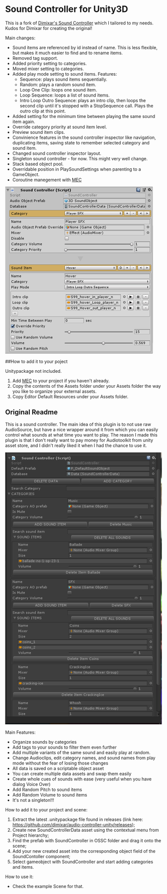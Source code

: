 # Sound Controller for Unity3D

This is a fork of [Dimixar's Sound Controller](https://github.com/dimixar/audio-controller-unity) which I tailored to my needs. Kudos for Dimixar for creating the original!

Main changes:
- Sound items are referenced by id instead of name. This is less flexible, but makes it much easier to find and to rename items.
- Removed tag support.
- Added priority setting to categories.
- Moved mixer setting to categories.
- Added play mode setting to sound items. Features:
  - Sequence: plays sound items sequentially.
  - Random: plays a random sound item.
  - Loop One Clip: loops one sound item.
  - Loop Sequence: loops a list of sound items.
  - Intro Loop Outro Sequence: plays an intro clip, then loops the second clip until it's stopped with a StopSequence call. Plays the outro clip at this point.
- Added setting for the minimum time between playing the same sound item again.
- Override category priority at sound item level.
- Preview sound item clips.
- Convinience features in the sound controller inspector like navigation, duplicating items, saving state to remember selected category and sound item.
- Changed sound controller inspector layout.
- Singleton sound controller - for now. This might very well change.
- Stack based object pool.
- Overridable position in PlaySoundSettings when parenting to a GameObject.
- Coroutine manegement with [MEC](http://trinary.tech/category/mec/)

![alt text][screen-mod]

##How to add it to your poject

Unitypackage not included.
1. Add [MEC](https://assetstore.unity.com/packages/tools/animation/more-effective-coroutines-free-54975) to your project if you haven't already.
2. Copy the contents of the Assets folder under your Assets folder the way you like to organize your external assets.
3. Copy Editor Default Resources under your Assets folder.

[screen-mod]: https://github.com/entim/audio-controller-unity/blob/develop/screenshot.PNG

## Original Readme

This is a sound controller. The main idea of this plugin is to not use raw AudioSource, but have a nice wrapper around it from which you can easily control what sounds at what time you want to play.
The reason I made this plugin is that I don't really want to pay money for Audiotoolkit from unity asset store, and I didn't really liked it when I had the chance to use it.

![alt text][screen]

[screen]: https://github.com/dimixar/audio-controller-unity/blob/master/screenshot.PNG

Main Features:
- Organize sounds by categories
- Add tags to your sounds to filter them even further
- Add multiple variants of the same sound and easily play at random.
- Change Audioclips, edit category names, and sound names from play mode without the fear of losing those changes
- All data is saved on a scriptable object asset
- You can create multiple data assets and swap them easily
- Create whole cues of sounds with ease (very useful when you have dialog Voice Over)
- Add Random Pitch to sound items
- Add Random Volume to sound items
- It's not a singleton!!!

How to add it to your project and scene:
1. Extract the latest .unitypackage file found in releases (link here: https://github.com/dimixar/audio-controller-unity/releases);
2. Create new SoundControllerData asset using the contextual menu from Project hierarchy;
3. Find the prefab with SoundController in OSSC folder and drag it onto the scene;
4. Add your new created asset into the corresponding object field of the SoundContoller component;
5. Select gameobject with SoundController and start adding categories and items.

How to use it:
- Check the example Scene for that.
